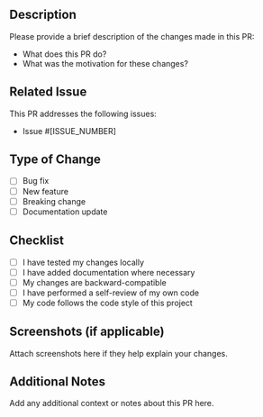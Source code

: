 ## Description

Please provide a brief description of the changes made in this PR:

- What does this PR do?
- What was the motivation for these changes?

## Related Issue

This PR addresses the following issues:

- Issue #[ISSUE_NUMBER]

## Type of Change

- [ ] Bug fix
- [ ] New feature
- [ ] Breaking change
- [ ] Documentation update

## Checklist

- [ ] I have tested my changes locally
- [ ] I have added documentation where necessary
- [ ] My changes are backward-compatible
- [ ] I have performed a self-review of my own code
- [ ] My code follows the code style of this project

## Screenshots (if applicable)

Attach screenshots here if they help explain your changes.

## Additional Notes

Add any additional context or notes about this PR here.
